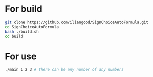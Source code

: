 # For build
```bash
git clone https://github.com/iliangood/SignChoiceAutoFormula.git
cd SignChoiceAutoFormula
bash ./build.sh
cd build
```
# For use
```bash
./main 1 2 3 # there can be any number of any numbers
```
